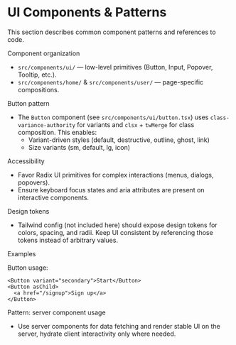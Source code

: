 # UI Components & Patterns

This section describes common component patterns and references to code.

Component organization

- `src/components/ui/` — low-level primitives (Button, Input, Popover, Tooltip, etc.).
- `src/components/home/` & `src/components/user/` — page-specific compositions.

Button pattern

- The `Button` component (see `src/components/ui/button.tsx`) uses `class-variance-authority` for variants and `clsx` + `twMerge` for class composition. This enables:
  - Variant-driven styles (default, destructive, outline, ghost, link)
  - Size variants (sm, default, lg, icon)

Accessibility

- Favor Radix UI primitives for complex interactions (menus, dialogs, popovers).
- Ensure keyboard focus states and aria attributes are present on interactive components.

Design tokens

- Tailwind config (not included here) should expose design tokens for colors, spacing, and radii. Keep UI consistent by referencing those tokens instead of arbitrary values.

Examples

Button usage:

```tsx
<Button variant="secondary">Start</Button>
<Button asChild>
  <a href="/signup">Sign up</a>
</Button>
```

Pattern: server component usage

- Use server components for data fetching and render stable UI on the server, hydrate client interactivity only where needed.

